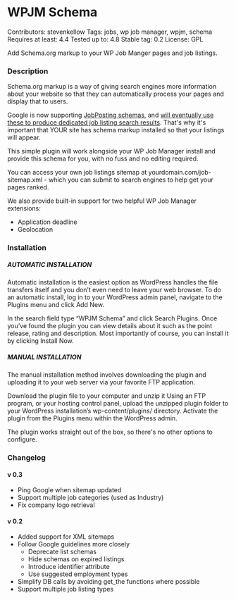 # WPJM Schema
Contributors: stevenkellow
Tags: jobs, wp job manager, wpjm, schema
Requires at least: 4.4
Tested up to: 4.8
Stable tag: 0.2
License: GPL

Add Schema.org markup to your WP Job Manger pages and job listings.

### Description
Schema.org markup is a way of giving search engines more information about your website so that they can automatically process your pages and display that to users.

Google is now supporting [JobPosting schemas](https://schema.org/JobPosting), and [will eventually use these to produce dedicated job listing search results](https://webmasters.googleblog.com/2017/06/connect-to-job-seekers-with-google.html).  That's why it's important that YOUR site has schema markup installed so that your listings will appear.

This simple plugin will work alongside your WP Job Manager install and provide this schema for you, with no fuss and no editing required.

You can access your own job listings sitemap at yourdomain.com/job-sitemap.xml - which you can submit to search engines to help get your pages ranked.

We also provide built-in support for two helpful WP Job Manager extensions:
* Application deadline
* Geolocation

### Installation
##### AUTOMATIC INSTALLATION

Automatic installation is the easiest option as WordPress handles the file transfers itself and you don’t even need to leave your web browser. To do an automatic install, log in to your WordPress admin panel, navigate to the Plugins menu and click Add New.

In the search field type “WPJM Schema” and click Search Plugins. Once you’ve found the plugin you can view details about it such as the point release, rating and description. Most importantly of course, you can install it by clicking Install Now.

##### MANUAL INSTALLATION

The manual installation method involves downloading the plugin and uploading it to your web server via your favorite FTP application.

Download the plugin file to your computer and unzip it
Using an FTP program, or your hosting control panel, upload the unzipped plugin folder to your WordPress installation’s wp-content/plugins/ directory.
Activate the plugin from the Plugins menu within the WordPress admin.

The plugin works straight out of the box, so there's no other options to configure.

### Changelog 
#### v 0.3
- Ping Google when sitemap updated
- Support multiple job categories (used as Industry)
- Fix company logo retrieval
#### v 0.2
- Added support for XML sitemaps
- Follow Google guidelines more closely
   * Deprecate list schemas
   * Hide schemas on expired listings
   * Introduce identifier attribute
   * Use suggested employment types
- Simplify DB calls by avoiding get_the functions where possible
- Support multiple job listing types